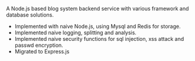A Node.js based blog system backend service with various framework and database solutions.

- Implemented with naive Node.js, using Mysql and Redis for storage.
- Implemented naive logging, splitting and analysis.
- Implemented naive security functions for sql injection, xss attack and passwd encryption.
- Migrated to Express.js
